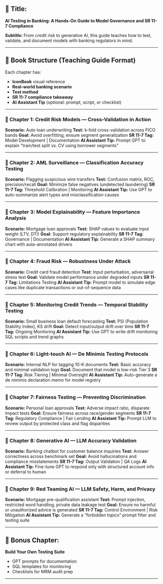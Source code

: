 

## 📘 **Title:**

**AI Testing in Banking: A Hands-On Guide to Model Governance and SR 11-7 Compliance**

**Subtitle:**
From credit risk to generative AI, this guide teaches how to test, validate, and document models with banking regulators in mind.

---

## 🧠 **Book Structure (Teaching Guide Format)**

Each chapter has:

* **IconBook** visual reference
* **Real-world banking scenario**
* **Test method**
* **SR 11-7 compliance takeaway**
* **AI Assistant Tip** (optional: prompt, script, or checklist)

---

### 📘 Chapter 1: Credit Risk Models — Cross-Validation in Action

**Scenario:** Auto loan underwriting
**Test:** k-fold cross-validation across FICO bands
**Goal:** Avoid overfitting; ensure segment generalization
**SR 11-7 Tag:** Model Development | Documentation
**AI Assistant Tip:** Prompt GPT to explain "train/test split vs. CV using borrower segments"

---

### 📘 Chapter 2: AML Surveillance — Classification Accuracy Testing

**Scenario:** Flagging suspicious wire transfers
**Test:** Confusion matrix, ROC, precision/recall
**Goal:** Minimize false negatives (undetected laundering)
**SR 11-7 Tag:** Threshold Calibration | Monitoring
**AI Assistant Tip:** Use GPT to auto-summarize alert types and misclassification causes

---

### 📘 Chapter 3: Model Explainability — Feature Importance Analysis

**Scenario:** Mortgage loan approvals
**Test:** SHAP values to evaluate input weight (LTV, DTI)
**Goal:** Support regulatory explainability
**SR 11-7 Tag:** Governance | Documentation
**AI Assistant Tip:** Generate a SHAP summary chart with auto-annotated drivers

---

### 📘 Chapter 4: Fraud Risk — Robustness Under Attack

**Scenario:** Credit card fraud detection
**Test:** Input perturbation, adversarial stress test
**Goal:** Validate model performance under degraded inputs
**SR 11-7 Tag:** Limitations Testing
**AI Assistant Tip:** Prompt model to simulate edge cases like duplicate transactions or out-of-sequence data

---

### 📘 Chapter 5: Monitoring Credit Trends — Temporal Stability Testing

**Scenario:** Small business loan default forecasting
**Test:** PSI (Population Stability Index), KS drift
**Goal:** Detect input/output drift over time
**SR 11-7 Tag:** Ongoing Monitoring
**AI Assistant Tip:** Use GPT to write drift monitoring SQL scripts and trend graphs

---

### 📘 Chapter 6: Light-touch AI — De Minimis Testing Protocols

**Scenario:** Internal NLP for tagging 10-K documents
**Test:** Basic accuracy and minimal validation logs
**Goal:** Document that model is low-risk Tier 3
**SR 11-7 Tag:** Risk Tiering | Minimal Oversight
**AI Assistant Tip:** Auto-generate a de minimis declaration memo for model registry

---

### 📘 Chapter 7: Fairness Testing — Preventing Discrimination

**Scenario:** Personal loan approvals
**Test:** Adverse impact ratio, disparate impact tests
**Goal:** Ensure fairness across race/gender segments
**SR 11-7 Tag:** Regulatory Compliance | Fair Lending
**AI Assistant Tip:** Prompt LLM to review output by protected class and flag disparities

---

### 📘 Chapter 8: Generative AI — LLM Accuracy Validation

**Scenario:** Banking chatbot for customer balance inquiries
**Test:** Answer correctness across benchmark set
**Goal:** Avoid hallucinations and compliance misstatements
**SR 11-7 Tag:** Output Validation | QA Logs
**AI Assistant Tip:** Fine-tune GPT to respond only with structured account info or deferral to human

---

### 📘 Chapter 9: Red Teaming AI — LLM Safety, Harm, and Privacy

**Scenario:** Mortgage pre-qualification assistant
**Test:** Prompt injection, restricted word handling, private data leakage test
**Goal:** Ensure no harmful or unauthorized advice is generated
**SR 11-7 Tag:** Control Environment | Risk Mitigation
**AI Assistant Tip:** Generate a “forbidden topics” prompt filter and testing suite

---

## 🔖 Bonus Chapter:

**Build Your Own Testing Suite**

* GPT prompts for documentation
* SQL templates for monitoring
* Checklists for MRM audit prep

---




